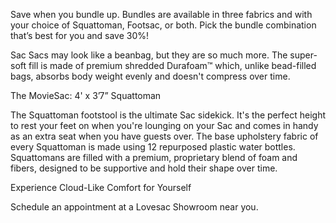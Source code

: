 Save when you bundle up. Bundles are available in three fabrics and with your choice of Squattoman, Footsac, or both. Pick the bundle combination that’s best for you and save 30%! 

Sac Sacs may look like a beanbag, but they are so much more. The super-soft fill is made of premium shredded Durafoam™ which, unlike bead-filled bags, absorbs body weight evenly and doesn't compress over time.

The MovieSac: 4' x 3’7” Squattoman

The Squattoman footstool is the ultimate Sac sidekick. It's the perfect height to rest your feet on when you're lounging on your Sac and comes in handy as an extra seat when you have guests over. The base upholstery fabric of every Squattoman is made using 12 repurposed plastic water bottles. Squattomans are filled with a premium, proprietary blend of foam and fibers, designed to be supportive and hold their shape over time.

Experience Cloud-Like Comfort for Yourself

Schedule an appointment at a Lovesac Showroom near you.